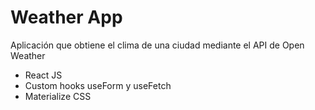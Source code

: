 # Weather App

Aplicación que obtiene el clima de una ciudad mediante el API de Open Weather

- React JS
- Custom hooks useForm y useFetch
- Materialize CSS
